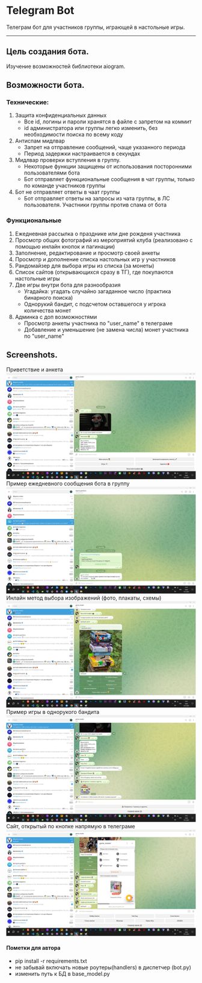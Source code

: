 # Telegram Bot
 Телеграм бот для участников группы, играющей в настольные игры.
 ___

## Цель создания бота.
Изучение возможностей библиотеки aiogram.

## Возможности бота.

### Технические:

1. Защита конфиденциальных данных
    + Все id, логины и пароли хранятся в файле с запретом на коммит
    + id администратора или группы легко изменить, без необходимости поиска по всему коду
2. Антиспам мидлвар
    + Запрет на отправление сообщений, чаще указанного периода
    + Период задержки настраивается в секундах
3. Мидлвар проверки вступления в группу.
    + Некоторые функции защищены от использования посторонними пользователями бота
    + Бот отправляет функциональные сообщения в чат группы, только по команде участников группы
4. Бот не отправляет ответы в чаат группы
    + Бот отправляет ответы на запросы из чата группы, в ЛС пользователя. Участники группы против спама от бота

### Функциональные

1. Ежедневная рассылка о празднике или дне рожденя участника
2. Просмотр общих фотографий из мероприятий клуба (реализовано с помощью инлайн кнопок и пагинации)
3. Заполнение, редактирование и просмотр своей анкеты
4. Просмотр и дополнение списка настольных игр у участников
5. Рандомайзер для выбора игры из списка (за монеты)
6. Список сайтов (открывающихся сразу в ТГ), где покупаются настольные игры
7. Две игры внутри бота для разнообразия
   + Угадайка: угадать случайно загаданное число (практика бинарного поиска)
   + Однорукий бандит, с подсчетом оставшегося у игрока количества монет
8. Админка с доп возможностями
   + Просмотр анкеты участника по "user_name" в телеграме
   + Добавление и уменьшение (не замена числа) монет участника по "user_name"



## Screenshots.
Приветствие и анкета
![Image alt](https://github.com/ArtemSova/telegram_bot/blob/master/screenshots/main_menu.png)
Пример ежедневного сообщения бота в группу
![Image alt](https://github.com/ArtemSova/telegram_bot/blob/master/screenshots/group_messages.png)
Инлайн метод выбора изображений (фото, плакаты, схемы)
![Image alt](https://github.com/ArtemSova/telegram_bot/blob/master/screenshots/inline_photo.png)
Пример игры в однорукого бандита
![Image alt](https://github.com/ArtemSova/telegram_bot/blob/master/screenshots/bot_games.png)
Сайт, открытый по кнопке напрямую в телеграме
![Image alt](https://github.com/ArtemSova/telegram_bot/blob/master/screenshots/web_apps.png)

#### Пометки для автора

- pip install -r requirements.txt
- не забывай включать новые роутеры(handlers) в диспетчер (bot.py)
- изменить путь к БД в base_model.py
